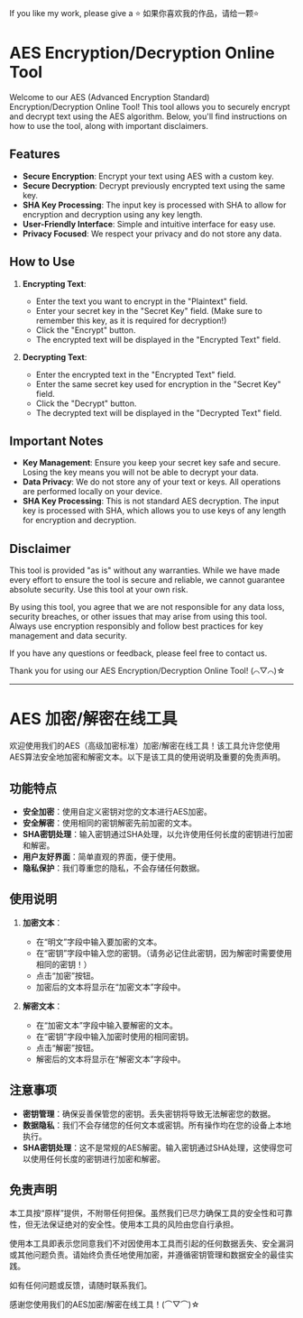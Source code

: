 If you like my work, please give a ⭐️
如果你喜欢我的作品，请给一颗⭐️
# AES Encryption/Decryption Online Tool

Welcome to our AES (Advanced Encryption Standard) Encryption/Decryption Online Tool! This tool allows you to securely encrypt and decrypt text using the AES algorithm. Below, you'll find instructions on how to use the tool, along with important disclaimers.

## Features

- **Secure Encryption**: Encrypt your text using AES with a custom key.
- **Secure Decryption**: Decrypt previously encrypted text using the same key.
- **SHA Key Processing**: The input key is processed with SHA to allow for encryption and decryption using any key length.
- **User-Friendly Interface**: Simple and intuitive interface for easy use.
- **Privacy Focused**: We respect your privacy and do not store any data.

## How to Use

1. **Encrypting Text**:
    - Enter the text you want to encrypt in the "Plaintext" field.
    - Enter your secret key in the "Secret Key" field. (Make sure to remember this key, as it is required for decryption!)
    - Click the "Encrypt" button.
    - The encrypted text will be displayed in the "Encrypted Text" field.

2. **Decrypting Text**:
    - Enter the encrypted text in the "Encrypted Text" field.
    - Enter the same secret key used for encryption in the "Secret Key" field.
    - Click the "Decrypt" button.
    - The decrypted text will be displayed in the "Decrypted Text" field.

## Important Notes

- **Key Management**: Ensure you keep your secret key safe and secure. Losing the key means you will not be able to decrypt your data.
- **Data Privacy**: We do not store any of your text or keys. All operations are performed locally on your device.
- **SHA Key Processing**: This is not standard AES decryption. The input key is processed with SHA, which allows you to use keys of any length for encryption and decryption.

## Disclaimer

This tool is provided "as is" without any warranties. While we have made every effort to ensure the tool is secure and reliable, we cannot guarantee absolute security. Use this tool at your own risk.

By using this tool, you agree that we are not responsible for any data loss, security breaches, or other issues that may arise from using this tool. Always use encryption responsibly and follow best practices for key management and data security.

If you have any questions or feedback, please feel free to contact us.

Thank you for using our AES Encryption/Decryption Online Tool! (⌒▽⌒)☆

---

# AES 加密/解密在线工具

欢迎使用我们的AES（高级加密标准）加密/解密在线工具！该工具允许您使用AES算法安全地加密和解密文本。以下是该工具的使用说明及重要的免责声明。

## 功能特点

- **安全加密**：使用自定义密钥对您的文本进行AES加密。
- **安全解密**：使用相同的密钥解密先前加密的文本。
- **SHA密钥处理**：输入密钥通过SHA处理，以允许使用任何长度的密钥进行加密和解密。
- **用户友好界面**：简单直观的界面，便于使用。
- **隐私保护**：我们尊重您的隐私，不会存储任何数据。

## 使用说明

1. **加密文本**：
    - 在“明文”字段中输入要加密的文本。
    - 在“密钥”字段中输入您的密钥。（请务必记住此密钥，因为解密时需要使用相同的密钥！）
    - 点击“加密”按钮。
    - 加密后的文本将显示在“加密文本”字段中。

2. **解密文本**：
    - 在“加密文本”字段中输入要解密的文本。
    - 在“密钥”字段中输入加密时使用的相同密钥。
    - 点击“解密”按钮。
    - 解密后的文本将显示在“解密文本”字段中。

## 注意事项

- **密钥管理**：确保妥善保管您的密钥。丢失密钥将导致无法解密您的数据。
- **数据隐私**：我们不会存储您的任何文本或密钥。所有操作均在您的设备上本地执行。
- **SHA密钥处理**：这不是常规的AES解密。输入密钥通过SHA处理，这使得您可以使用任何长度的密钥进行加密和解密。

## 免责声明

本工具按“原样”提供，不附带任何担保。虽然我们已尽力确保工具的安全性和可靠性，但无法保证绝对的安全性。使用本工具的风险由您自行承担。

使用本工具即表示您同意我们不对因使用本工具而引起的任何数据丢失、安全漏洞或其他问题负责。请始终负责任地使用加密，并遵循密钥管理和数据安全的最佳实践。

如有任何问题或反馈，请随时联系我们。

感谢您使用我们的AES加密/解密在线工具！(⌒▽⌒)☆
